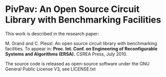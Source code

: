 PivPav: An Open Source Circuit Library with Benchmarking Facilities
===================================================================

This work is described in the research paper:

M. Grand and C. Plessl. An open source circuit library with benchmarking facilities. To appear in: **Proc. Int. Conf. on Engineering of Reconfigurable Systems and Algorithms (ERSA).** CSREA Press, July 2010.

The source code is released as open-source software under the GNU General Public License V3, see LICENSE.txt

